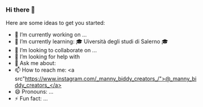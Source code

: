 ### Hi there 👋



Here are some ideas to get you started:

- 🔭 I’m currently working on ...
- 🌱 I’m currently learning:  🎓 Uiversità degli studi di Salerno 🎓
- 👯 I’m looking to collaborate on ...
- 🤔 I’m looking for help with
- 💬 Ask me about: 
- 📫 How to reach me: 
<a src"https://www.instagram.com/_manny_biddy_creators_/">@_manny_biddy_creators_</a>
- 😄 Pronouns: ...
- ⚡ Fun fact: ...
